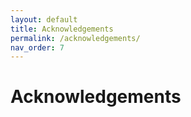 ```yaml
---
layout: default
title: Acknowledgements
permalink: /acknowledgements/
nav_order: 7
---
```


# Acknowledgements
